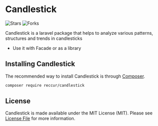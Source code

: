 # Candlestick

![Stars](https://img.shields.io/github/stars/reccur/candlestick-package)
![Forks](https://img.shields.io/github/forks/reccur/candlestick-package)

Candlestick is a laravel package that helps to analyze various patterns, structures and trends in candlesticks

- Use it with Facade or as a library

## Installing Candlestick

The recommended way to install Candlestick is through
[Composer](https://getcomposer.org/).

```bash
composer require reccur/candlestick
```
## License

Candlestick is made available under the MIT License (MIT). Please see [License File](LICENSE) for more information.
